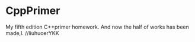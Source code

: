 # CppPrimer
My fifth edition C++primer homework.
And now the half of works has been made,l.
//liuhuoerYKK
